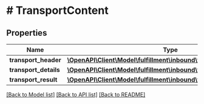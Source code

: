 # # TransportContent

## Properties

Name | Type | Description | Notes
------------ | ------------- | ------------- | -------------
**transport_header** | [**\OpenAPI\Client\Model\fulfillment\inbound\v0\TransportHeader**](TransportHeader.md) |  |
**transport_details** | [**\OpenAPI\Client\Model\fulfillment\inbound\v0\TransportDetailOutput**](TransportDetailOutput.md) |  |
**transport_result** | [**\OpenAPI\Client\Model\fulfillment\inbound\v0\TransportResult**](TransportResult.md) |  |

[[Back to Model list]](../../README.md#models) [[Back to API list]](../../README.md#endpoints) [[Back to README]](../../README.md)
